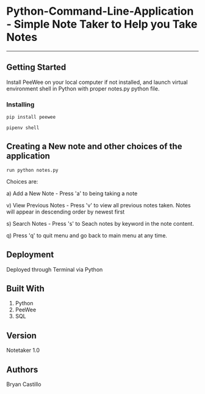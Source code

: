 # Python-Command-Line-Application - Simple Note Taker to Help you Take Notes

***

## Getting Started

Install PeeWee on your local computer if not installed, and launch virtual environment shell in Python with proper notes.py python file.

### Installing

```pip install peewee```

```pipenv shell```

## Creating a New note and other choices of the application

```run python notes.py```

Choices are:

a) Add a New Note
    - Press 'a' to being taking a note

v) View Previous Notes
    - Press 'v' to view all previous notes taken. Notes will appear in descending order by newest first

s) Search Notes
    - Press 's' to Seach notes by keyword in the note content.

q) Press 'q' to quit menu and go back to main menu at any time.

## Deployment

Deployed through Terminal via Python

## Built With

1. Python
2. PeeWee
3. SQL

## Version 

Notetaker 1.0

## Authors

Bryan Castillo





